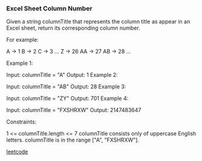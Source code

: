 ### Excel Sheet Column Number

Given a string columnTitle that represents the column title as appear in an Excel sheet, return its corresponding column number.

For example:

A -> 1
B -> 2
C -> 3
...
Z -> 26
AA -> 27
AB -> 28
...

Example 1:

Input: columnTitle = "A"
Output: 1
Example 2:

Input: columnTitle = "AB"
Output: 28
Example 3:

Input: columnTitle = "ZY"
Output: 701
Example 4:

Input: columnTitle = "FXSHRXW"
Output: 2147483647

Constraints:

1 <= columnTitle.length <= 7
columnTitle consists only of uppercase English letters.
columnTitle is in the range ["A", "FXSHRXW"].

[leetcode](https://leetcode.com/problems/excel-sheet-column-number/)
